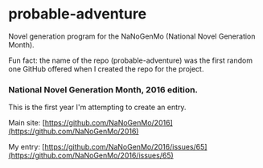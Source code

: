 # probable-adventure

Novel generation program for the NaNoGenMo (National Novel Generation Month).

Fun fact: the name of the repo (probable-adventure) was the first random one GitHub offered when I created the repo for the project.

### National Novel Generation Month, 2016 edition.

This is the first year I'm attempting to create an entry.

Main site: [https://github.com/NaNoGenMo/2016](https://github.com/NaNoGenMo/2016)

My entry: [https://github.com/NaNoGenMo/2016/issues/65](https://github.com/NaNoGenMo/2016/issues/65)
